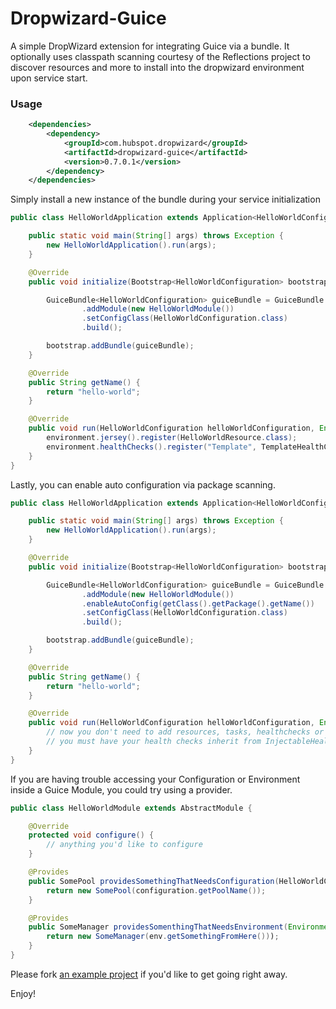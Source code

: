 Dropwizard-Guice
================

A simple DropWizard extension for integrating Guice via a bundle. It optionally uses classpath 
scanning courtesy of the Reflections project to discover resources and more to install into 
the dropwizard environment upon service start.

### Usage

```xml
    <dependencies>
        <dependency>
            <groupId>com.hubspot.dropwizard</groupId>
            <artifactId>dropwizard-guice</artifactId>
            <version>0.7.0.1</version>
        </dependency>
    </dependencies>
```

Simply install a new instance of the bundle during your service initialization
```java
public class HelloWorldApplication extends Application<HelloWorldConfiguration> {

	public static void main(String[] args) throws Exception {
		new HelloWorldApplication().run(args);
	}

	@Override
	public void initialize(Bootstrap<HelloWorldConfiguration> bootstrap) {

		GuiceBundle<HelloWorldConfiguration> guiceBundle = GuiceBundle.<HelloWorldConfiguration>newBuilder()
				.addModule(new HelloWorldModule())
				.setConfigClass(HelloWorldConfiguration.class)
				.build();

		bootstrap.addBundle(guiceBundle);
	}

    @Override
    public String getName() {
        return "hello-world";
    }

	@Override
	public void run(HelloWorldConfiguration helloWorldConfiguration, Environment environment) throws Exception {
        environment.jersey().register(HelloWorldResource.class);
        environment.healthChecks().register("Template", TemplateHealthCheck.class);
	}
}
```

Lastly, you can enable auto configuration via package scanning.
```java
public class HelloWorldApplication extends Application<HelloWorldConfiguration> {

	public static void main(String[] args) throws Exception {
		new HelloWorldApplication().run(args);
	}

	@Override
	public void initialize(Bootstrap<HelloWorldConfiguration> bootstrap) {

		GuiceBundle<HelloWorldConfiguration> guiceBundle = GuiceBundle.<HelloWorldConfiguration>newBuilder()
				.addModule(new HelloWorldModule())
				.enableAutoConfig(getClass().getPackage().getName())
				.setConfigClass(HelloWorldConfiguration.class)
				.build();

		bootstrap.addBundle(guiceBundle);
	}

    @Override
    public String getName() {
        return "hello-world";
    }

	@Override
	public void run(HelloWorldConfiguration helloWorldConfiguration, Environment environment) throws Exception {
        // now you don't need to add resources, tasks, healthchecks or providers
        // you must have your health checks inherit from InjectableHealthCheck in order for them to be injected
	}
}
```
If you are having trouble accessing your Configuration or Environment inside a Guice Module, you could try using a provider.

```java
public class HelloWorldModule extends AbstractModule {

    @Override
    protected void configure() {
        // anything you'd like to configure
    }

    @Provides
    public SomePool providesSomethingThatNeedsConfiguration(HelloWorldConfiguration configuration) {
        return new SomePool(configuration.getPoolName());
    }

    @Provides
    public SomeManager providesSomenthingThatNeedsEnvironment(Environment env) {
        return new SomeManager(env.getSomethingFromHere()));
    }
}
```

Please fork [an example project](https://github.com/eliast/dropwizard-guice-example) if you'd like to get going right away. 

Enjoy!
